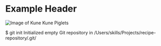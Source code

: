 # Example Header

![Image of Kune Kune Piglets](https://ogden_images.s3.amazonaws.com/www.grit.com/images/2014/08/17130426/AdobeStock_220121699-753x500.jpeg)

$ git init
Initialized empty Git repository in /Users/skills/Projects/recipe-repository/.git/
